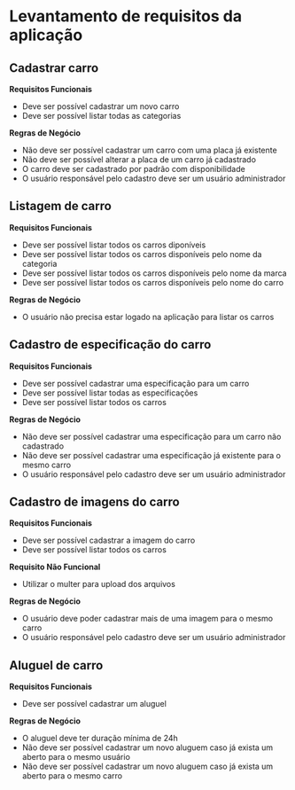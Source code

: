 # Levantamento de requisitos da aplicação

## Cadastrar carro

**Requisitos Funcionais**

- Deve ser possível cadastrar um novo carro
- Deve ser possível listar todas as categorias

**Regras de Negócio**

- Não deve ser possível cadastrar um carro com uma placa já existente
- Não deve ser possível alterar a placa de um carro já cadastrado
- O carro deve ser cadastrado por padrão com disponibilidade
- O usuário responsável pelo cadastro deve ser um usuário administrador

## Listagem de carro

**Requisitos Funcionais**

- Deve ser possível listar todos os carros diponíveis
- Deve ser possível listar todos os carros disponíveis pelo nome da categoria
- Deve ser possível listar todos os carros disponíveis pelo nome da marca
- Deve ser possível listar todos os carros disponíveis pelo nome do carro

**Regras de Negócio**

- O usuário não precisa estar logado na aplicação para listar os carros

## Cadastro de especificação do carro

**Requisitos Funcionais**

- Deve ser possível cadastrar uma especificação para um carro
- Deve ser possível listar todas as especificações
- Deve ser possível listar todos os carros

**Regras de Negócio**

- Não deve ser possível cadastrar uma especificação para um carro não cadastrado
- Não deve ser possível cadastrar uma especificação já existente para o mesmo carro
- O usuário responsável pelo cadastro deve ser um usuário administrador

## Cadastro de imagens do carro

**Requisitos Funcionais**

- Deve ser possível cadastrar a imagem do carro
- Deve ser possível listar todos os carros

**Requisito Não Funcional**

- Utilizar o multer para upload dos arquivos

**Regras de Negócio**

- O usuário deve poder cadastrar mais de uma imagem para o mesmo carro
- O usuário responsável pelo cadastro deve ser um usuário administrador

## Aluguel de carro

**Requisitos Funcionais**

- Deve ser possível cadastrar um aluguel

**Regras de Negócio**

- O aluguel deve ter duração mínima de 24h
- Não deve ser possível cadastrar um novo aluguem caso já exista um aberto para o mesmo usuário
- Não deve ser possível cadastrar um novo aluguem caso já exista um aberto para o mesmo carro
